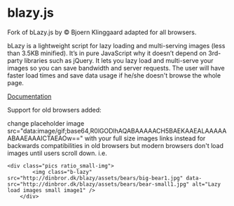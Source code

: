 blazy.js
========

Fork of bLazy.js by © Bjoern Klinggaard adapted for all browsers.

bLazy is a lightweight script for lazy loading and multi-serving images (less than 3.5KB minified). It’s in pure JavaScript why it doesn’t depend on 3rd-party libraries such as jQuery. It lets you lazy load and multi-serve your images so you can save bandwidth and server requests. The user will have faster load times and save data usage if he/she doesn't browse the whole page.

[Documentation](http://dinbror.dk/blazy/ "See online") 

Support for old browsers added: 

change placeholder image src="data:image/gif;base64,R0lGODlhAQABAAAAACH5BAEKAAEALAAAAAABAAEAAAICTAEAOw==" with your full size images links instead for backwards compatibilities in old browsers but modern browsers don't load images until users scroll down. 
i.e.

    <div class="pics ratio_small-img">
			<img class="b-lazy" src="http://dinbror.dk/blazy/assets/bears/big-bear1.jpg" data-src="http://dinbror.dk/blazy/assets/bears/bear-small1.jpg" alt="Lazy load images small image1" />
		</div>
